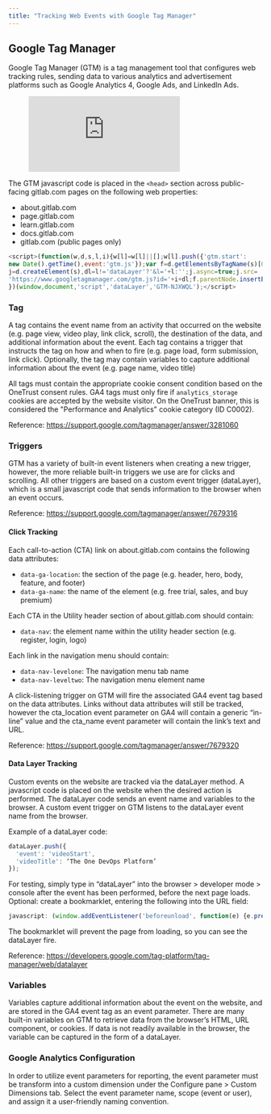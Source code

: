 ```yaml
---
title: "Tracking Web Events with Google Tag Manager"
---
```


## Google Tag Manager

Google Tag Manager (GTM) is a tag management tool that configures web tracking rules, sending data to various analytics and advertisement platforms such as Google Analytics 4, Google Ads, and LinkedIn Ads.

<!-- blank line -->
<figure class="video_container">
  <iframe src="https://www.youtube.com/embed/89ocZ61y9jI" frameborder="0" allowfullscreen="true"> </iframe>
</figure>
<!-- blank line -->

The GTM javascript code is placed in the `<head>` section across public-facing gitlab.com pages on the following web properties:

- about.gitlab.com
- page.gitlab.com
- learn.gitlab.com
- docs.gitlab.com
- gitlab.com (public pages only)

```js
<script>(function(w,d,s,l,i){w[l]=w[l]||[];w[l].push({'gtm.start':
new Date().getTime(),event:'gtm.js'});var f=d.getElementsByTagName(s)[0],
j=d.createElement(s),dl=l!='dataLayer'?'&l='+l:'';j.async=true;j.src=
'https://www.googletagmanager.com/gtm.js?id='+i+dl;f.parentNode.insertBefore(j,f);
})(window,document,'script','dataLayer','GTM-NJXWQL');</script>
```

### Tag

A tag contains the event name from an activity that occurred on the website (e.g. page view, video play, link click, scroll), the destination of the data, and additional information about the event. Each tag contains a trigger that instructs the tag on how and when to fire (e.g. page load, form submission, link click). Optionally, the tag may contain variables to capture additional information about the event (e.g. page name, video title)

All tags must contain the appropriate cookie consent condition based on the OneTrust consent rules. GA4 tags must only fire if `analytics_storage` cookies are accepted by the website visitor. On the OneTrust banner, this is considered the "Performance and Analytics" cookie category (ID C0002).

Reference: <https://support.google.com/tagmanager/answer/3281060>

### Triggers

GTM has a variety of built-in event listeners when creating a new trigger, however, the more reliable built-in triggers we use are for clicks and scrolling. All other triggers are based on a custom event trigger (dataLayer), which is a small javascript code that sends information to the browser when an event occurs.

Reference: <https://support.google.com/tagmanager/answer/7679316>

#### Click Tracking

Each call-to-action (CTA) link on about.gitlab.com contains the following data attributes:

- `data-ga-location`: the section of the page (e.g. header, hero, body, feature, and footer)
- `data-ga-name`: the name of the element (e.g. free trial, sales, and buy premium)

Each CTA in the Utility header section of about.gitlab.com should contain:

- `data-nav`: the element name within the utility header section (e.g. register, login, logo)

Each link in the navigation menu should contain:

- `data-nav-levelone`: The navigation menu tab name
- `data-nav-leveltwo`: The navigation menu element name

A click-listening trigger on GTM will fire the associated GA4 event tag based on the data attributes. Links without data attributes will still be tracked, however the cta_location event parameter on GA4 will contain a generic “in-line” value and the cta_name event parameter will contain the link’s text and URL.

Reference: <https://support.google.com/tagmanager/answer/7679320>

#### Data Layer Tracking

Custom events on the website are tracked via the dataLayer method. A javascript code is placed on the website when the desired action is performed. The dataLayer code sends an event name and variables to the browser. A custom event trigger on GTM listens to the dataLayer event name from the browser.

Example of a dataLayer code:

```js
dataLayer.push({
  'event': 'videoStart',
  'videoTitle': ‘The One DevOps Platform’
});
```

For testing, simply type in “dataLayer” into the browser > developer mode > console after the event has been performed, before the next page loads. Optional: create a bookmarklet, entering the following into the URL field:

```js
javascript: (window.addEventListener('beforeunload', function(e) {e.preventDefault();e.returnValue = '';}));
```

The bookmarklet will prevent the page from loading, so you can see the dataLayer fire.

Reference: <https://developers.google.com/tag-platform/tag-manager/web/datalayer>

### Variables

Variables capture additional information about the event on the website, and are stored in the GA4 event tag as an event parameter. There are many built-in variables on GTM to retrieve data from the browser’s HTML, URL component, or cookies. If data is not readily available in the browser, the variable can be captured in the form of a dataLayer.

### Google Analytics Configuration

In order to utilize event parameters for reporting, the event parameter must be transform into a custom dimension under the Configure pane > Custom Dimensions tab. Select the event parameter name, scope (event or user), and assign it a user-friendly naming convention.
